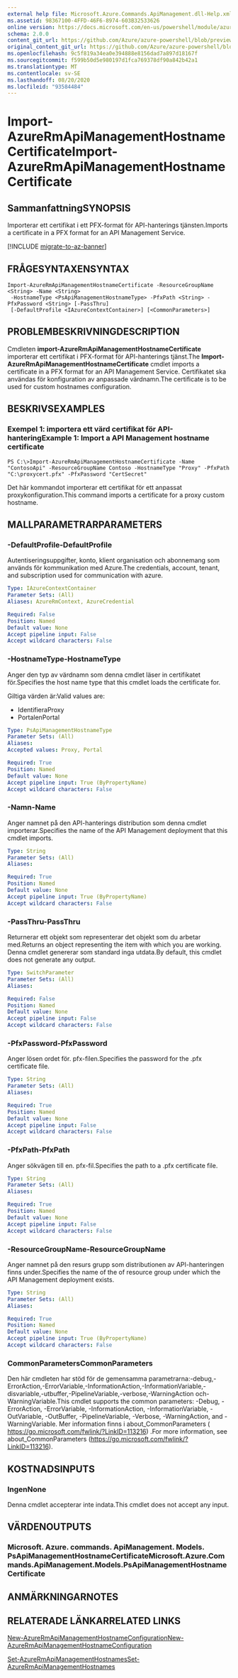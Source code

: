```yaml
---
external help file: Microsoft.Azure.Commands.ApiManagement.dll-Help.xml
ms.assetid: 98367100-4FFD-46F6-8974-603B32533626
online version: https://docs.microsoft.com/en-us/powershell/module/azurerm.apimanagement/import-azurermapimanagementhostnamecertificate
schema: 2.0.0
content_git_url: https://github.com/Azure/azure-powershell/blob/preview/src/ResourceManager/ApiManagement/Commands.ApiManagement/help/Import-AzureRmApiManagementHostnameCertificate.md
original_content_git_url: https://github.com/Azure/azure-powershell/blob/preview/src/ResourceManager/ApiManagement/Commands.ApiManagement/help/Import-AzureRmApiManagementHostnameCertificate.md
ms.openlocfilehash: 9c5f819a34ea0e394888e8156dad7a897d18167f
ms.sourcegitcommit: f599b50d5e980197d1fca769378df90a842b42a1
ms.translationtype: MT
ms.contentlocale: sv-SE
ms.lasthandoff: 08/20/2020
ms.locfileid: "93584484"
---
```

# <span data-ttu-id="b9ff0-101">Import-AzureRmApiManagementHostnameCertificate</span><span class="sxs-lookup"><span data-stu-id="b9ff0-101">Import-AzureRmApiManagementHostnameCertificate</span></span>

## <span data-ttu-id="b9ff0-102">Sammanfattning</span><span class="sxs-lookup"><span data-stu-id="b9ff0-102">SYNOPSIS</span></span>
<span data-ttu-id="b9ff0-103">Importerar ett certifikat i ett PFX-format för API-hanterings tjänsten.</span><span class="sxs-lookup"><span data-stu-id="b9ff0-103">Imports a certificate in a PFX format for an API Management Service.</span></span>

[!INCLUDE [migrate-to-az-banner](../../includes/migrate-to-az-banner.md)]

## <span data-ttu-id="b9ff0-104">FRÅGESYNTAXEN</span><span class="sxs-lookup"><span data-stu-id="b9ff0-104">SYNTAX</span></span>

```
Import-AzureRmApiManagementHostnameCertificate -ResourceGroupName <String> -Name <String>
 -HostnameType <PsApiManagementHostnameType> -PfxPath <String> -PfxPassword <String> [-PassThru]
 [-DefaultProfile <IAzureContextContainer>] [<CommonParameters>]
```

## <span data-ttu-id="b9ff0-105">PROBLEMBESKRIVNING</span><span class="sxs-lookup"><span data-stu-id="b9ff0-105">DESCRIPTION</span></span>
<span data-ttu-id="b9ff0-106">Cmdleten **import-AzureRmApiManagementHostnameCertificate** importerar ett certifikat i PFX-format för API-hanterings tjänst.</span><span class="sxs-lookup"><span data-stu-id="b9ff0-106">The **Import-AzureRmApiManagementHostnameCertificate** cmdlet imports a certificate in a PFX format for an API Management Service.</span></span>
<span data-ttu-id="b9ff0-107">Certifikatet ska användas för konfiguration av anpassade värdnamn.</span><span class="sxs-lookup"><span data-stu-id="b9ff0-107">The certificate is to be used for custom hostnames configuration.</span></span>

## <span data-ttu-id="b9ff0-108">BESKRIVS</span><span class="sxs-lookup"><span data-stu-id="b9ff0-108">EXAMPLES</span></span>

### <span data-ttu-id="b9ff0-109">Exempel 1: importera ett värd certifikat för API-hantering</span><span class="sxs-lookup"><span data-stu-id="b9ff0-109">Example 1: Import a API Management hostname certificate</span></span>
```
PS C:\>Import-AzureRmApiManagementHostnameCertificate -Name "ContosoApi" -ResourceGroupName Contoso -HostnameType "Proxy" -PfxPath "C:\proxycert.pfx" -PfxPassword "CertSecret"
```

<span data-ttu-id="b9ff0-110">Det här kommandot importerar ett certifikat för ett anpassat proxykonfiguration.</span><span class="sxs-lookup"><span data-stu-id="b9ff0-110">This command imports a certificate for a proxy custom hostname.</span></span>

## <span data-ttu-id="b9ff0-111">MALLPARAMETRAR</span><span class="sxs-lookup"><span data-stu-id="b9ff0-111">PARAMETERS</span></span>

### <span data-ttu-id="b9ff0-112">-DefaultProfile</span><span class="sxs-lookup"><span data-stu-id="b9ff0-112">-DefaultProfile</span></span>
<span data-ttu-id="b9ff0-113">Autentiseringsuppgifter, konto, klient organisation och abonnemang som används för kommunikation med Azure.</span><span class="sxs-lookup"><span data-stu-id="b9ff0-113">The credentials, account, tenant, and subscription used for communication with azure.</span></span>
 
```yaml
Type: IAzureContextContainer
Parameter Sets: (All)
Aliases: AzureRmContext, AzureCredential

Required: False
Position: Named
Default value: None
Accept pipeline input: False
Accept wildcard characters: False
```

### <span data-ttu-id="b9ff0-114">-HostnameType</span><span class="sxs-lookup"><span data-stu-id="b9ff0-114">-HostnameType</span></span>
<span data-ttu-id="b9ff0-115">Anger den typ av värdnamn som denna cmdlet läser in certifikatet för.</span><span class="sxs-lookup"><span data-stu-id="b9ff0-115">Specifies the host name type that this cmdlet loads the certificate for.</span></span>

<span data-ttu-id="b9ff0-116">Giltiga värden är:</span><span class="sxs-lookup"><span data-stu-id="b9ff0-116">Valid values are:</span></span> 

- <span data-ttu-id="b9ff0-117">Identifiera</span><span class="sxs-lookup"><span data-stu-id="b9ff0-117">Proxy</span></span>
- <span data-ttu-id="b9ff0-118">Portalen</span><span class="sxs-lookup"><span data-stu-id="b9ff0-118">Portal</span></span>

```yaml
Type: PsApiManagementHostnameType
Parameter Sets: (All)
Aliases: 
Accepted values: Proxy, Portal

Required: True
Position: Named
Default value: None
Accept pipeline input: True (ByPropertyName)
Accept wildcard characters: False
```

### <span data-ttu-id="b9ff0-119">-Namn</span><span class="sxs-lookup"><span data-stu-id="b9ff0-119">-Name</span></span>
<span data-ttu-id="b9ff0-120">Anger namnet på den API-hanterings distribution som denna cmdlet importerar.</span><span class="sxs-lookup"><span data-stu-id="b9ff0-120">Specifies the name of the API Management deployment that this cmdlet imports.</span></span>

```yaml
Type: String
Parameter Sets: (All)
Aliases: 

Required: True
Position: Named
Default value: None
Accept pipeline input: True (ByPropertyName)
Accept wildcard characters: False
```

### <span data-ttu-id="b9ff0-121">-PassThru</span><span class="sxs-lookup"><span data-stu-id="b9ff0-121">-PassThru</span></span>
<span data-ttu-id="b9ff0-122">Returnerar ett objekt som representerar det objekt som du arbetar med.</span><span class="sxs-lookup"><span data-stu-id="b9ff0-122">Returns an object representing the item with which you are working.</span></span>
<span data-ttu-id="b9ff0-123">Denna cmdlet genererar som standard inga utdata.</span><span class="sxs-lookup"><span data-stu-id="b9ff0-123">By default, this cmdlet does not generate any output.</span></span>

```yaml
Type: SwitchParameter
Parameter Sets: (All)
Aliases: 

Required: False
Position: Named
Default value: None
Accept pipeline input: False
Accept wildcard characters: False
```

### <span data-ttu-id="b9ff0-124">-PfxPassword</span><span class="sxs-lookup"><span data-stu-id="b9ff0-124">-PfxPassword</span></span>
<span data-ttu-id="b9ff0-125">Anger lösen ordet för. pfx-filen.</span><span class="sxs-lookup"><span data-stu-id="b9ff0-125">Specifies the password for the .pfx certificate file.</span></span>

```yaml
Type: String
Parameter Sets: (All)
Aliases: 

Required: True
Position: Named
Default value: None
Accept pipeline input: False
Accept wildcard characters: False
```

### <span data-ttu-id="b9ff0-126">-PfxPath</span><span class="sxs-lookup"><span data-stu-id="b9ff0-126">-PfxPath</span></span>
<span data-ttu-id="b9ff0-127">Anger sökvägen till en. pfx-fil.</span><span class="sxs-lookup"><span data-stu-id="b9ff0-127">Specifies the path to a .pfx certificate file.</span></span>

```yaml
Type: String
Parameter Sets: (All)
Aliases: 

Required: True
Position: Named
Default value: None
Accept pipeline input: False
Accept wildcard characters: False
```

### <span data-ttu-id="b9ff0-128">-ResourceGroupName</span><span class="sxs-lookup"><span data-stu-id="b9ff0-128">-ResourceGroupName</span></span>
<span data-ttu-id="b9ff0-129">Anger namnet på den resurs grupp som distributionen av API-hanteringen finns under.</span><span class="sxs-lookup"><span data-stu-id="b9ff0-129">Specifies the name of the of resource group under which the API Management deployment exists.</span></span>

```yaml
Type: String
Parameter Sets: (All)
Aliases: 

Required: True
Position: Named
Default value: None
Accept pipeline input: True (ByPropertyName)
Accept wildcard characters: False
```

### <span data-ttu-id="b9ff0-130">CommonParameters</span><span class="sxs-lookup"><span data-stu-id="b9ff0-130">CommonParameters</span></span>
<span data-ttu-id="b9ff0-131">Den här cmdleten har stöd för de gemensamma parametrarna:-debug,-ErrorAction,-ErrorVariable,-InformationAction,-InformationVariable,-disvariable,-utbuffer,-PipelineVariable,-verbose,-WarningAction och-WarningVariable.</span><span class="sxs-lookup"><span data-stu-id="b9ff0-131">This cmdlet supports the common parameters: -Debug, -ErrorAction, -ErrorVariable, -InformationAction, -InformationVariable, -OutVariable, -OutBuffer, -PipelineVariable, -Verbose, -WarningAction, and -WarningVariable.</span></span> <span data-ttu-id="b9ff0-132">Mer information finns i about_CommonParameters ( https://go.microsoft.com/fwlink/?LinkID=113216) .</span><span class="sxs-lookup"><span data-stu-id="b9ff0-132">For more information, see about_CommonParameters (https://go.microsoft.com/fwlink/?LinkID=113216).</span></span>

## <span data-ttu-id="b9ff0-133">KOSTNADS</span><span class="sxs-lookup"><span data-stu-id="b9ff0-133">INPUTS</span></span>

### <span data-ttu-id="b9ff0-134">Ingen</span><span class="sxs-lookup"><span data-stu-id="b9ff0-134">None</span></span>
<span data-ttu-id="b9ff0-135">Denna cmdlet accepterar inte indata.</span><span class="sxs-lookup"><span data-stu-id="b9ff0-135">This cmdlet does not accept any input.</span></span>

## <span data-ttu-id="b9ff0-136">VÄRDEN</span><span class="sxs-lookup"><span data-stu-id="b9ff0-136">OUTPUTS</span></span>

### <span data-ttu-id="b9ff0-137">Microsoft. Azure. commands. ApiManagement. Models. PsApiManagementHostnameCertificate</span><span class="sxs-lookup"><span data-stu-id="b9ff0-137">Microsoft.Azure.Commands.ApiManagement.Models.PsApiManagementHostnameCertificate</span></span>

## <span data-ttu-id="b9ff0-138">ANMÄRKNINGAR</span><span class="sxs-lookup"><span data-stu-id="b9ff0-138">NOTES</span></span>

## <span data-ttu-id="b9ff0-139">RELATERADE LÄNKAR</span><span class="sxs-lookup"><span data-stu-id="b9ff0-139">RELATED LINKS</span></span>

[<span data-ttu-id="b9ff0-140">New-AzureRmApiManagementHostnameConfiguration</span><span class="sxs-lookup"><span data-stu-id="b9ff0-140">New-AzureRmApiManagementHostnameConfiguration</span></span>](./New-AzureRmApiManagementHostnameConfiguration.md)

[<span data-ttu-id="b9ff0-141">Set-AzureRmApiManagementHostnames</span><span class="sxs-lookup"><span data-stu-id="b9ff0-141">Set-AzureRmApiManagementHostnames</span></span>](./Set-AzureRmApiManagementHostnames.md)



